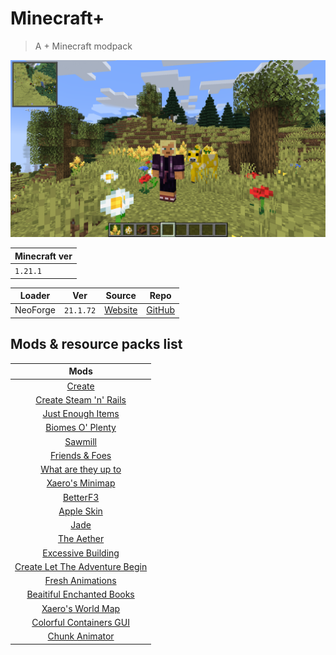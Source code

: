 # Minecraft+
> A + Minecraft modpack

![thumbnail](assets/thumbnail.png)

| Minecraft ver |
| ------------- |
| `1.21.1`      |

| Loader   | Ver       | Source                                                       | Repo                                            |
| -------- | --------- | ------------------------------------------------------------ | ----------------------------------------------- |
| NeoForge | `21.1.72` | [Website](https://projects.neoforged.net/neoforged/neoforge) | [GitHub](https://github.com/neoforged/neoforge) |

## Mods & resource packs list

|                                       Mods                                       |
| :------------------------------------------------------------------------------: |
|                             [Create](docs/Create.md)                             |
|          [Create Steam 'n' Rails](docs/Create%20Steam%20'n'%20Rails.md)          |
|                [Just Enough Items](docs/Just%20Enough%20Items.md)                |
|                 [Biomes O' Plenty](docs/Biomes%20O'%20Plenty.md)                 |
|                            [Sawmill](docs/Sawmill.md)                            |
|                   [Friends & Foes](docs/Friends%20&%20Foes.md)                   |
|            [What are they up to](docs/What%20are%20they%20up%20to.md)            |
|                   [Xaero's Minimap](docs/Xaero's%20Minimap.md)                   |
|                           [BetterF3](docs/BetterF3.md)                           |
|                        [Apple Skin](docs/Apple%20Skin.md)                        |
|                               [Jade](docs/Jade.md)                               |
|                        [The Aether](docs/The%20Aether.md)                        |
|                [Excessive Building](docs/Excessive%20Building.md)                |
| [Create Let The Adventure Begin](docs/Create%20Let%20The%20Adventure%20Begin.md) |
|                  [Fresh Animations](docs/Fresh%20Animations.md)                  |
|        [Beaitiful Enchanted Books](docs/Beaitiful%20Enchanted%20Books.md)        |
|                [Xaero's World Map](docs/Xaero's%20World%20Map.md)                |
|          [Colorful Containers GUI](docs/Colorful%20Containers%20GUI.md)          |
|                    [Chunk Animator](docs/Chunk%20Animator.md)                    |

